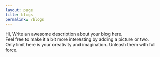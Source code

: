 ```yaml
---
layout: page
title: blogs
permalink: /blogs
---
```


Hi, Write an awesome description about your blog here.  
Feel free to make it a bit more interesting by adding a picture or two.  
Only limit here is your creativity and imagination. Unleash them with full force.  
